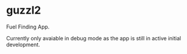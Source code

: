 guzzl2
======

Fuel Finding App.

Currently only avaiable in debug mode as the app is still in active initial development. 


